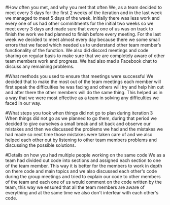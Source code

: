 #How often you met, and why you met that often
We, as a team decided to meet every 3 days for the first 2 weeks of the iteration and in the last week we managed to meet 5 days of the week. Initially there was less work and every one of us had other commitments for the initial two weeks so we meet every 3 days and made sure that every one of us was on track to finish the work we had planned to finish before every meeting. For the last week we decided to meet almost every day because there we some small errors that we faced which needed us to understand other team member’s functionality of the function. We also did discord meetings and code sharing on regular basis to make sure that we are completely aware of other team members work and progress. We had also mad a Facebook chat to discuss any remaining problems.

#What methods you used to ensure that meetings were successful
We decided that to make the most out of the team meetings each member will first speak the difficulties he was facing and others will try and help him out and after there the other members will do the same thing. This helped us in a way that we were most effective as a team in solving any difficulties we faced in our way.

#What steps you took when things did not go to plan during iteration 3
When things did not go as we planned to go them, during that period we decided to give ourselves a small break and sit back and observe our mistakes and then we discussed the problems we had and the mistakes we had made so next time those mistakes were taken care of and we also helped each other out by listening to other team members problems and discussing the possible solutions.

#Details on how you had multiple people working on the same code
We as a team had divided out code into sections and assigned each section to one of the team member. This way it is better for the members to work in depth on there code and main topics and we also discussed each other's code during the group meetings and tried to explain our code to other members of the team and each one of us would comment on the code written by the team, this way we ensured that all the team members are aware of everything and at the same time we also don't interfear with each other's code.